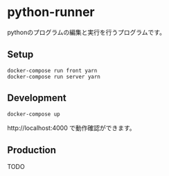 # python-runner

pythonのプログラムの編集と実行を行うプログラムです。

## Setup

```
docker-compose run front yarn
docker-compose run server yarn
```

## Development

```
docker-compose up
```

http://localhost:4000 で動作確認ができます。

## Production

TODO
